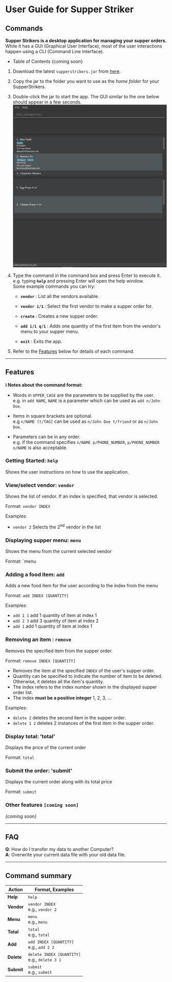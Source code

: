 # User Guide for Supper Striker

## Commands

**Supper Strikers is a desktop application for managing your supper orders.** While it has a GUI (Graphical User Interface), most of the user interactions happen using a CLI (Command Line Interface).

* Table of Contents
{coming soon}

1. Download the latest `supperstrikers.jar` from [here](https://github.com/AY2021S1-CS2103-T16-1/tp/releases).

1. Copy the jar to the folder you want to use as the _home folder_ for your SupperStrikers.

1. Double-click the jar to start the app. The GUI similar to the one below should appear in a few seconds.<br>
   ![Ui](images/Ui.png)

1. Type the command in the command box and press Enter to execute it. e.g. typing **`help`** and pressing Enter will open the help window.<br>
   Some example commands you can try:

   * **`vendor`** : List all the vendors available.

   * **`vendor i/1`** : Select the first vendor to make a supper order for.

   * **`create`** : Creates a new supper order.

   * **`add i/1 q/1`** : Adds one quantity of the first item from the vendor's menu to your supper menu.

   * **`exit`** : Exits the app.

1. Refer to the [Features](#features) below for details of each command.

--------------------------------------------------------------------------------------------------------------------

## Features

<div markdown="block" class="alert alert-info">

**:information_source: Notes about the command format:**<br>

* Words in `UPPER_CASE` are the parameters to be supplied by the user.<br>
  e.g. in `add NAME`, `NAME` is a parameter which can be used as `add n/John Doe`.

* Items in square brackets are optional.<br>
  e.g `n/NAME [t/TAG]` can be used as `n/John Doe t/friend` or as `n/John Doe`.

* Parameters can be in any order.<br>
  e.g. if the command specifies `n/NAME p/PHONE_NUMBER`, `p/PHONE_NUMBER n/NAME` is also acceptable.

</div>


### Getting Started: `help`

Shows the user instructions on how to use the application.


### View/select vendor: `vendor`

Shows the list of vendor. If an index is specified, that vendor is selected.

Format: `vendor INDEX`

Examples:
* `vendor 2` Selects the 2<sup>nd</sup> vendor in the list


### Displaying supper menu: `menu`

Shows the menu from the current selected vendor

Format: `menu


### Adding a food item: `add`

Adds a new food item for the user according to the index from the menu

Format: `add INDEX [QUANTITY]`

Examples:
* `add 1 1` add 1 quantity of item at index 1
* `add 2 3` add 3 quantity of item at index 2
* `add 1` add 1 quantity of item at index 1


### Removing an item : `remove`

Removes the specified item from the supper order.

Format: `remove INDEX [QUANTITY]`

* Removes the item at the specified `INDEX` of the user's supper order.
* Quantity can be specified to indicate the number of item to be deleted. Otherwise, it deletes all the item's quantity.
* The index refers to the index number shown in the displayed supper order list.
* The index **must be a positive integer** 1, 2, 3, …

Examples:
* `delete 2` deletes the second item in the supper order.
* `delete 1 2` deletes 2 instances of the first item in the supper order.


### Display total: 'total'

Displays the price of the current order

Format: `total`

### Submit the order: 'submit'

Displays the current order along with its total price

Format: `submit`

### Other features `[coming soon]`

_{coming soon}_

--------------------------------------------------------------------------------------------------------------------

## FAQ

**Q**: How do I transfer my data to another Computer?<br>
**A**: Overwrite your current data file with your old data file.

--------------------------------------------------------------------------------------------------------------------

## Command summary

Action | Format, Examples
--------|------------------
**Help**   | `help`
**Vendor** | `vendor INDEX` <br> e.g., `vendor 2` 
**Menu**   | `menu` <br> e.g., `menu`
**Total** | `total` <br> e.g., `total` 
**Add**    | `add INDEX [QUANTITY]` <br> e.g., `add 2 2` 
**Delete** | `delete INDEX [QUANTITY]`<br> e.g., `delete 3 1` 
**Submit**| `submit` <br> e.g., `submit` 
